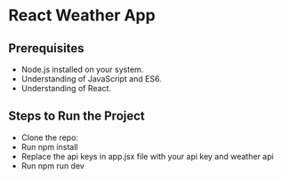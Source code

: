 # React Weather App

## Prerequisites

- Node.js installed on your system.
- Understanding of JavaScript and ES6.
- Understanding of React.

## Steps to Run the Project

- Clone the repo:
- Run npm install
- Replace the api keys in app.jsx file with your api key and weather api
- Run npm run dev
